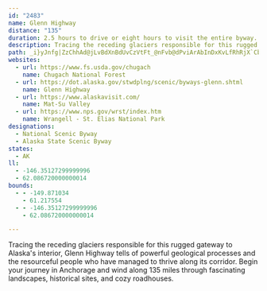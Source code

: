 ```yaml
---
id: "2483"
name: Glenn Highway
distance: "135"
duration: 2.5 hours to drive or eight hours to visit the entire byway.
description: Tracing the receding glaciers responsible for this rugged gateway to Alaska's interior, Glenn Highway tells of powerful geological processes and the resourceful people who have managed to thrive along its corridor.  Begin your journey in Anchorage and wind along 135 miles through fascinating landscapes, historical sites, and cozy roadhouses.
path: _i}yJnfg|ZzChhAd@jLvBdXnBdUvCzVtFt_@nFvb@dPviArAbInDxKvLfRhRjX`CbJrA|JbExg@vIncAbWhwBrBvN`ExRrn@vnCvKfg@rXjpB|Ed`@hEx[j@tGLnI_AnSwGziAsBv_@QpHCpHjAh]b@~JlBv^nCnb@|AvMtAxI|BhMtAfGzFfSvCvHtSzg@bFxQlf@vtBhE|RlNbdA~AnKj@bIf@bQYfbAMfJa@|LkGltAeAhWc@rTUlRb@dZn@vPzNnmCbD~i@x@dPn@dIl@lFpBnM|U|cA~DnQdCbMdPv}@nBrJbBnG`CrFtD`Frk@xi@~UpRv]b]fDfFhClHhBdIdK|k@bBzIbDfN~CbKzGxWxA~HnAjKr@xt@bAlT`]liBfFb]dCnU`Dd^dA~Md@bJ^vJR|IDtGBr}EEzKWvIk@dJiAtIsAvGkJf]oAvGeA|Hm@jI_BdaAYhIiA~So@nJcDn`@qAbW_@jMoDdqBYfLu@tUCnINzHh@nHzHrf@hAzMxDrYrBlSxAdYBbAiAdX}@tPmBhXeC~XqC`a@G~BCbp@z@xbAKdd@e@xt@qHjj@]dIHfWxApsA`ExgDPbKV~Fn@hIl@~Fz@tGhAlFdIxY`Rvn@vAhDbEtHbCrDxs@n`A|Z~a@nAxBrAvChA`DhRrm@dFrOp_@`_ArD~J`]tgAx@xBnCnGfB|Cz\zh@xB`D|FlLhEtO`Hd`@~PpbArJzk@|s@ziEf@zDz@lJ~J~xB~@jNb@rFj@xF|AbMjS`vAbAhFbBlHfBlGvj@`bBnBtGvAtGz@zFbRppA|A`JfBhItMzd@xR`s@`EbQxVjkApAfFhBtF~BzFlCxE~@rAjDnDjCfB|@f@lC~@tAV`YnCxGdApFPfFx@rDzAfDxBbExD~ThUnOjPvHjGrC|AlDj@nJ`DbErClEpFfMvPpC~DfKhSlWdh@`HrQt[x}@zBlHbBvH|AxJhEl[|AjK~AxHrBbI~CdJbCnF~HfNtMjVdFrHrPzQjHrI`RdSzFtG|d@xz@dNfVbJbQfCnG~AzGr@bFx@nIXhGDpCCdKIpDyFfvAEzOlAjPTlBxAdIrBzGhHdP`DxIxBhI~@fFnAxJvFxt@~I|_AdPvbBtc@vrElUhbCXbFNrF?nV@lLvBrs@H~MTxm@CtMM|GcAhZMzEBrEHlCTjElFfc@h@dIRlLYtOw@`U[bS@~Jh@l_@GdIa@pKk@tG}B`Pk@lD]zC_@bGI|AA~FDnGrAlo@xA|VXfHJ`HEfOs@hQmF~j@e@rGCjERfHn@tQMvF_@vE_GlXgChMU`BQlB?zEVjDl@fCdAxBh@h@rAf@dAGv@a@bDyDhAeAbFgDhB{AdFkGzAwBnAeC`AsDzCoOr@{BhE}HhDyD`Bm@nAPlBdAbBjDx@hDZnG_A|mAEzP?nKn@jS?vFcDxaA}@jNmAjJsLli@qBfKaInp@WnEGpBAtDCvN?`m@B|^H~SD|bBM~bAoB|_ASjR\p\UrHgCta@uAbOoJd{@mEf][dEgAzWk@xH}ApJiDbScArJO`FDni@RfKtC~i@r@~HfBtM|D|RbExPfFtXnTlfAjG`\~ArKbCxRhApLbAlNx@~Pf@jNf@n[N|^?dT}Br_@Bxi@t@pRbAxFDpAIdA[jCmEbTc@dCUbBOrDHxDZjChA`Fx@lBr@hAlGfHZt@\zAXpBNvCExBIx@S`AIhAA|@JnBXrBxAlFNvAEpBIhBk@dHc@fJyAnQ_@`L_@lFw@jPk@bHiBjO]`C{@nD}AvD_EtKgAdDmDtM[vBm@nG_BjMqBhM_AtEyCxPi@vD_@~DUvHDfGx@zXX~F\nGpBxPvB|JfHjWzAfGx@xBv@vCt@hElCb_@nIdsAT`FFfFBbGI|CUhGmCdh@_AlOY|CaLx~@}B|OoArG}@hD{AdEiKdViE~KwJlX{CvJmDle@GpCDbD^~IB`BGzJU~Be@jHcD~e@i@zGo@tKgHpiAgZtkEgCla@cCpd@IfCKjBi@jEKfDDbOMtGHdERhBThAdBzDVbAl@bEf@fCx@lB\nAd@zCHzA@rAKlEi@rJOtAsAjIm@dGKxFHdCJtAKjKSlD{@pJm@rHK|ECdDHdCNxD|Dxk@RtAx@lDz@pC`@|BPbDDdNHfANdFHhGHnBhAfR`@|JBtIH`Fd@dKXjDL|CJrLNnEh@xDx@bEd@bFb@nKHzC?jCTtIn@tMxAbPh@hKpApNf@fDhAtDb@hC~AjNr@|LJlGRfCj@jCl@dAvEnKnArDp@nFf@hIxApHNvA?zEHfBNvAT~@XpCBvDPfCNfARdA\x@hBfHj@jAr@l@d@Rb@Br@Th@b@h@xBnB|JZtB`@`DbB~]pAn]RvCd@xOHvVXt\EnHOzISfhAObHJ`bALdPfAx\ZzMhA`YzBf]pBle@E`FYvGStYCbKNpIfAdTZtIQd`@?xHh@h\j@dQ|App@r@pNnFpi@|D`j@^pFLbHbBvSd@vINfJBbe@CvPKfKy@tNmEln@GpGR|HXrFH|EGxBmAvV?pDJlDZlEd@rCx@xChAdFlAnEb@xB^`A~CzM^hBZ`CPvCHpBBhBl@hG\nDD~@LfBB|CQnBS`Bc@zBKxAIpG@vALrBHh@JfAVhBj@vF`AtHj@jDj@nBf@nAn@v@z@t@tAd@|@RjAd@jAd@jAVnAj@|@h@t@lAr@hCPjALjA~AlLbFz`@rAlJl@|ClFnOpAzG`AtGxAbIzL`b@bAbGd@zEH|CNpLHrXd@rhA^jG^nChAvDfHfRpCvIbFvPdD|NzJz`@lOvn@`@nGfAnWn@bGXt@~@fBbC~ClAnBj@fBr@lD^vENtEIdIcAlWI|RzA|V~BpNU|`@Ndl@w@`PL|^HjDh@|E~ClDxArD^nBbCtPxDdM|ElInGha@xB`ZEpHNrFShHyBn`@BxFj@pGrCdTpFlq@xDn^xO`k@pJha@|Ibr@vV`dBhc@lbC`ZjmBOrm@^pX|D|IfJxGnA|Cr@|G@VlA`OzGbh@rAdi@pLzg@jBxXq@xUiChFgC|DmGhEaL`AsS`@qGIcBvBg@dCK~BN`DfAvOdLdqBxC`e@bD~k@tObjClChf@rAtKrBpT~BrNdEvLfc@ru@xMjX~DfJ~HzGbJjIpF~KnC`LfBhNhB~_AdA|x@h@zh@\pg@SxNyBl{@OpN_@zKm@j^ChKK`DIzGb@lH?hBI~E[|E}@lR?tKXdHbBbNTvDNbIb@vI~C`PlAhINvE^zSRnObBrStFhW|ArFrBzEbDfFjH|GlE`FxMfMnBjE~Cn@fFtAhA~@hAtAnBhGbDpQf@zC~AzObBxM^bBlAxB~EzGfBpC^r@^nA`EbOhFdUfH~]vClJhD~FjDjE`DzDzEzDjEnCzBf@bBl@bCfCbCtDtDpFhBpG|AnFJ\dAfEVvBTxF?jDSzGV~IFpB^vID|DDpE@pBClDOdDL~Dp@zG@v@HjFI|HQdGKrEQ~GGvDZvFZtDD~E?nDStBwAzKaBdMq@hFm@dEs@lDuCbKgA|C}ArEuBhGiCpH_A|Ie@pEwAhMShCA~BL|CFdAv@fOz@xMTjCTvAf@`An@t@`Ab@p@?p@Uj@s@`@}@n@iBl@aDjAcJLy@PgAT_B\w@v@oAjAg@rAQpANfAt@vAxEh@vEdBtO`A~Jr@pR|@tUd@rJv@xHn@pEx@`EjA`E|DjMpFhQxEtOvFzQtCxIjBxEvDbJrFxMpFzMrFvMbEvJzDjHP\pFlJXb@bMnSnApCbBdGl@xCXdBdCfPrD~Uz@vEx@bDn@tBvA`DfAzBp@fAbCpCZXrF~EtFbFnF|ErF~EnFzElDvCzL|B|p@IhOWvDr@~BhBfC|DxBzAvDVnBWvCCdDk@bAw@b@]dAeAfBwA|@a@VClA]xGSnFSlCB`FDnF@bCFdCErAJpN]rAKzHK`HJjDDjADdFNvEKtER~D|BhFxCz@l@lFpDvEbD|EvBlGl@xCA\EF?tFGjBChFEvFGhCA|JNdDv@jDdDl@n@~A~B|F`JpFpIdEnGbCtDbAbB~EnHnFjIxFrIpDtFvEjHnCvDrC~DjFdIhFbI|BhDnFbIjEtGnBrC~DbGjBnCbCjDvDjFlDnFlExG|@fB`IfLrDfF\h@~@vAnBxCtEhHbFxHdEfG|@rA`@h@`ExGjB~DhCbHnExLjClGfD`J~EtMvDfK`B`HbBhGbAlHh@rJx@lLRfMQrLWjKS~Mc@`Nk@|IStGEnG[zLJhMHfG@dFDtPDdK\|O`@rQd@|SB|DO~J[`IMvFIjBWvFc@`Fc@dE[vBqBbM}BpNiAtGs@~EKlCA|CDnEFfCTzE`@fEb@~Cz@zD|@nCrAbDR^n@t@^^jA`Az@j@p@d@`E`@nFj@rFl@~@HrFh@rFb@nFb@pB@`A?@?xDXrF`@zA@lADvFRrFRvFTvFRxFTxFTxFTtFTxFTtFTvFTvFRvFTzFTvFTpFTrFTxFTtFTBAtFTdFRjFRlFT`CL`BHvADh@CvAE|Ci@|DoBhA{@lA{@pAyAfDkEpBwChEoGtE}GnEuGj@y@j@u@JSpBkCdD{CzC{AtBo@hD[tBHfCJj@JxE`@jDTrB\bEt@`Lv@zEj@hCv@bBv@nCbBfD|CnBfCpC`DdCrClAvAnD|DbZp]zMhOxC`EvBvDhB|DzA~DlBtFxAfGRh@xA`H~@dGbA`JnBrUvEbg@zM~{Ah@fHh@rJZjJ`EznAj@|JlC|_@`Gzt@x@rLh@nKfD~dAXvE~@lJnArHpBhKtH~]lErOb@lApBxH|AhF~A`FbApD`A|ClC|H~AbEXjA|h@xnAfJxSlDnIhExJtFpKnB~CxT~ZnCtEpGpNl@rBXn@`IvTjNfa@d@fBbC`HpGtSbEhOvD`NlAzCtA|CxBlDhCfD|BnBhE`DlaAhw@dCzBvCxDhB`DlB|D~AdETt@~BlJrApH|AnM|G~g@nAnKr@dEpGvXdQ`t@pIj^nCvKLx@bCrHlX|u@zLr]nBtG`DzMhBrJpZ|`BrEfRrDpL|D|J|AhDhC|EdMtTlWzc@vGdLdBxBjDlDnDtBvDnAvCl@lEpA~Cf@vD`BrBtArExEbAxA`Pb[vFvIxh@`q@tF|FfGhE|XlNbCvAhCrBrBrB|BlDnAxBrC`HvGvPzl@|~A~Lf[t@`B|ChFtBhCfBbBnCtBbB~@|EnAbDTrBEfEs@bDwApCkBxl@_f@hEcD`DsBbD_ArBa@rBKbDJxEvAjDrB~AzAlC|DxA|C|D|KfGpRxAvC`B~CpBpCtBbC`DdCrBfA|CbApd@hI`f@lJrCjArDdCbD~CfDjElDhGzDbJzD`NxCpPbHdf@rStuAfG`_@pAtFrDlKxDxHrAfBlC|Ct@r@rHlDdDx@jDDlPu@hDXrDrAfFnDpDhExj@j{@tG~L~BxFbAtCbOpf@fD|LdZzcAdA`EbNnd@nRvf@fGfOrKfWhDnJDX~ClKff@xmBjBvJ|A|InAvK`C~Pf@|D`CvRfBjNbCpRdBpMXlCPzAfBjNfC|RbCxRz@|GH|@J`AJxAN`CFvAFlCBbB?pDBbU@xX@fNBhU@hXC~HGjIS~VCtHG~LAbH?r@@pD@nFD|HNbUF|JNjQ@nAHxCDhANtCPpC\xDn@~FbB~MhAfJf@zDdBvMvBxPp@rEj@vDHb@d@xCzCtRnCdQfC`PpBhMXbBRdAp@pEFb@Hl@HfAFhAFlA@hA@jA?rGAdC?`A?~EFpI@zS@pUAp@C`o@@``@AdIGtFAxA?hD?vL?vP@bBHfBBt@@n@?|F?zE@fX?~K?vK
websites:
  - url: https://www.fs.usda.gov/chugach
    name: Chugach National Forest
  - url: https://dot.alaska.gov/stwdplng/scenic/byways-glenn.shtml
    name: Glenn Highway
  - url: https://www.alaskavisit.com/
    name: Mat-Su Valley
  - url: https://www.nps.gov/wrst/index.htm
    name: Wrangell - St. Elias National Park
designations:
  - National Scenic Byway
  - Alaska State Scenic Byway
states:
  - AK
ll:
  - -146.35127299999996
  - 62.086720000000014
bounds:
  - - -149.871034
    - 61.217554
  - - -146.35127299999996
    - 62.086720000000014

---
```


Tracing the receding glaciers responsible for this rugged gateway to Alaska's interior, Glenn Highway tells of powerful geological processes and the resourceful people who have managed to thrive along its corridor. Begin your journey in Anchorage and wind along 135 miles through fascinating landscapes, historical sites, and cozy roadhouses.
